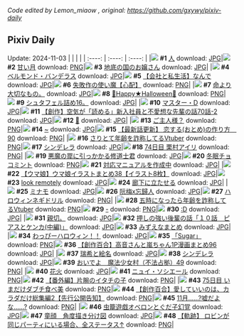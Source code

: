 *Code edited by Lemon_miaow , original: https://github.com/gxywy/pixiv-daily*
## Pixiv Daily 
Update: 2024-11-03
|      |      |      |
| :----: | :----: | :----: |
|![](https://pximg.lemonmiaow.xyz/c/240x480/img-master/img/2024/11/01/00/03/06/123872674_p0_master1200.jpg) **#1** [人](https://www.pixiv.net/artworks/123872674) download: [JPG](https://pximg.lemonmiaow.xyz/img-original/img/2024/11/01/00/03/06/123872674_p0.jpg)|![](https://pximg.lemonmiaow.xyz/c/240x480/img-master/img/2024/11/01/00/00/53/123872359_p0_master1200.jpg) **#2** [甘い月](https://www.pixiv.net/artworks/123872359) download: [PNG](https://pximg.lemonmiaow.xyz/img-original/img/2024/11/01/00/00/53/123872359_p0.png)|![](https://pximg.lemonmiaow.xyz/c/240x480/img-master/img/2024/11/01/07/30/04/123882201_p0_master1200.jpg) **#3** [地底の国のお嬢さん](https://www.pixiv.net/artworks/123882201) download: [JPG](https://pximg.lemonmiaow.xyz/img-original/img/2024/11/01/07/30/04/123882201_p0.jpg)|
|![](https://pximg.lemonmiaow.xyz/c/240x480/img-master/img/2024/11/01/00/00/50/123872348_p0_master1200.jpg) **#4** [ベルモンド・バンデラス](https://www.pixiv.net/artworks/123872348) download: [JPG](https://pximg.lemonmiaow.xyz/img-original/img/2024/11/01/00/00/50/123872348_p0.jpg)|![](https://pximg.lemonmiaow.xyz/c/240x480/img-master/img/2024/11/01/12/00/12/123886537_p0_master1200.jpg) **#5** [【会社と私生活】なんで](https://www.pixiv.net/artworks/123886537) download: [JPG](https://pximg.lemonmiaow.xyz/img-original/img/2024/11/01/12/00/12/123886537_p0.jpg)|![](https://pximg.lemonmiaow.xyz/c/240x480/img-master/img/2024/11/02/10/50/19/123916648_p0_master1200.jpg) **#6** [失敗作の使い魔【心配】](https://www.pixiv.net/artworks/123916648) download: [PNG](https://pximg.lemonmiaow.xyz/img-original/img/2024/11/02/10/50/19/123916648_p0.png)|
|![](https://pximg.lemonmiaow.xyz/c/240x480/img-master/img/2024/11/01/17/56/45/123893154_p0_master1200.jpg) **#7** [命より大切なもの。](https://www.pixiv.net/artworks/123893154) download: [JPG](https://pximg.lemonmiaow.xyz/img-original/img/2024/11/01/17/56/45/123893154_p0.jpg)|![](https://pximg.lemonmiaow.xyz/c/240x480/img-master/img/2024/11/01/00/00/33/123872280_p0_master1200.jpg) **#8** [🎃Happy★Halloween🎃](https://www.pixiv.net/artworks/123872280) download: [PNG](https://pximg.lemonmiaow.xyz/img-original/img/2024/11/01/00/00/33/123872280_p0.png)|![](https://pximg.lemonmiaow.xyz/c/240x480/img-master/img/2024/11/01/19/18/23/123895645_p0_master1200.jpg) **#9** [シュタフェル詰め16。](https://www.pixiv.net/artworks/123895645) download: [JPG](https://pximg.lemonmiaow.xyz/img-original/img/2024/11/01/19/18/23/123895645_p0.jpg)|
|![](https://pximg.lemonmiaow.xyz/c/240x480/img-master/img/2024/11/02/00/00/24/123905596_p0_master1200.jpg) **#10** [マスター・D](https://www.pixiv.net/artworks/123905596) download: [JPG](https://pximg.lemonmiaow.xyz/img-original/img/2024/11/02/00/00/24/123905596_p0.jpg)|![](https://pximg.lemonmiaow.xyz/c/240x480/img-master/img/2024/11/01/18/01/03/123893412_p0_master1200.jpg) **#11** [【創作】空気が「読める」新入社員と不愛想な先輩の話70話-2](https://www.pixiv.net/artworks/123893412) download: [JPG](https://pximg.lemonmiaow.xyz/img-original/img/2024/11/01/18/01/03/123893412_p0.jpg)|![](https://pximg.lemonmiaow.xyz/c/240x480/img-master/img/2024/11/02/13/47/39/123920135_p0_master1200.jpg) **#12** [🎃](https://www.pixiv.net/artworks/123920135) download: [JPG](https://pximg.lemonmiaow.xyz/img-original/img/2024/11/02/13/47/39/123920135_p0.jpg)|
|![](https://pximg.lemonmiaow.xyz/c/240x480/img-master/img/2024/11/01/00/02/14/123872573_p0_master1200.jpg) **#13** [ご主人様？](https://www.pixiv.net/artworks/123872573) download: [PNG](https://pximg.lemonmiaow.xyz/img-original/img/2024/11/01/00/02/14/123872573_p0.png)|![](https://pximg.lemonmiaow.xyz/c/240x480/img-master/img/2024/11/01/00/00/20/123872215_p0_master1200.jpg) **#14** [~](https://www.pixiv.net/artworks/123872215) download: [JPG](https://pximg.lemonmiaow.xyz/img-original/img/2024/11/01/00/00/20/123872215_p0.jpg)|![](https://pximg.lemonmiaow.xyz/c/240x480/img-master/img/2024/11/01/12/50/42/123887536_p0_master1200.jpg) **#15** [【最新話更新】 恋する(おとめ)の作り方　90](https://www.pixiv.net/artworks/123887536) download: [PNG](https://pximg.lemonmiaow.xyz/img-original/img/2024/11/01/12/50/42/123887536_p0.png)|
|![](https://pximg.lemonmiaow.xyz/c/240x480/img-master/img/2024/11/01/20/15/56/123897446_p0_master1200.jpg) **#16** [さりとて年齢を詐称してるVtuber](https://www.pixiv.net/artworks/123897446) download: [PNG](https://pximg.lemonmiaow.xyz/img-original/img/2024/11/01/20/15/56/123897446_p0.png)|![](https://pximg.lemonmiaow.xyz/c/240x480/img-master/img/2024/11/01/07/30/02/123882193_p0_master1200.jpg) **#17** [シンデレラ](https://www.pixiv.net/artworks/123882193) download: [JPG](https://pximg.lemonmiaow.xyz/img-original/img/2024/11/01/07/30/02/123882193_p0.jpg)|![](https://pximg.lemonmiaow.xyz/c/240x480/img-master/img/2024/11/01/00/04/44/123872835_p0_master1200.jpg) **#18** [74日目 栗村アイリ](https://www.pixiv.net/artworks/123872835) download: [PNG](https://pximg.lemonmiaow.xyz/img-original/img/2024/11/01/00/04/44/123872835_p0.png)|
|![](https://pximg.lemonmiaow.xyz/c/240x480/img-master/img/2024/11/02/19/02/21/123927945_p0_master1200.jpg) **#19** [悪魔の罠に引っかかる修道士君](https://www.pixiv.net/artworks/123927945) download: [JPG](https://pximg.lemonmiaow.xyz/img-original/img/2024/11/02/19/02/21/123927945_p0.jpg)|![](https://pximg.lemonmiaow.xyz/c/240x480/img-master/img/2024/11/01/20/30/01/123897840_p0_master1200.jpg) **#20** [冬眠チョコミント](https://www.pixiv.net/artworks/123897840) download: [PNG](https://pximg.lemonmiaow.xyz/img-original/img/2024/11/01/20/30/01/123897840_p0.png)|![](https://pximg.lemonmiaow.xyz/c/240x480/img-master/img/2024/11/01/07/03/55/123881767_p0_master1200.jpg) **#21** [対応マニュアルを作成中](https://www.pixiv.net/artworks/123881767) download: [JPG](https://pximg.lemonmiaow.xyz/img-original/img/2024/11/01/07/03/55/123881767_p0.jpg)|
|![](https://pximg.lemonmiaow.xyz/c/240x480/img-master/img/2024/11/01/00/03/11/123872687_p0_master1200.jpg) **#22** [【ウマ娘】ウマ娘イラストまとめ38【イラスト8枚】](https://www.pixiv.net/artworks/123872687) download: [JPG](https://pximg.lemonmiaow.xyz/img-original/img/2024/11/01/00/03/11/123872687_p0.jpg)|![](https://pximg.lemonmiaow.xyz/c/240x480/img-master/img/2024/11/01/00/00/12/123872166_p0_master1200.jpg) **#23** [look remotely](https://www.pixiv.net/artworks/123872166) download: [JPG](https://pximg.lemonmiaow.xyz/img-original/img/2024/11/01/00/00/12/123872166_p0.jpg)|![](https://pximg.lemonmiaow.xyz/c/240x480/img-master/img/2024/11/01/00/30/04/123874245_p0_master1200.jpg) **#24** [廊下に立たせる](https://www.pixiv.net/artworks/123874245) download: [JPG](https://pximg.lemonmiaow.xyz/img-original/img/2024/11/01/00/30/04/123874245_p0.jpg)|
|![](https://pximg.lemonmiaow.xyz/c/240x480/img-master/img/2024/11/02/00/00/26/123905613_p0_master1200.jpg) **#25** [ミナモ](https://www.pixiv.net/artworks/123905613) download: [JPG](https://pximg.lemonmiaow.xyz/img-original/img/2024/11/02/00/00/26/123905613_p0.jpg)|![](https://pximg.lemonmiaow.xyz/c/240x480/img-master/img/2024/11/01/18/08/50/123893681_p0_master1200.jpg) **#26** [阮梅x忘歸人](https://www.pixiv.net/artworks/123893681) download: [JPG](https://pximg.lemonmiaow.xyz/img-original/img/2024/11/01/18/08/50/123893681_p0.jpg)|![](https://pximg.lemonmiaow.xyz/c/240x480/img-master/img/2024/11/01/00/06/53/123873013_p0_master1200.jpg) **#27** [ハロウィンネギドリル](https://www.pixiv.net/artworks/123873013) download: [PNG](https://pximg.lemonmiaow.xyz/img-original/img/2024/11/01/00/06/53/123873013_p0.png)|
|![](https://pximg.lemonmiaow.xyz/c/240x480/img-master/img/2024/11/02/20/10/48/123930023_p0_master1200.jpg) **#28** [五時になったら年齢を詐称してるVtuber](https://www.pixiv.net/artworks/123930023) download: [PNG](https://pximg.lemonmiaow.xyz/img-original/img/2024/11/02/20/10/48/123930023_p0.png)|![](https://pximg.lemonmiaow.xyz/c/240x480/img-master/img/2024/11/02/00/13/56/123906439_p0_master1200.jpg) **#29** [-](https://www.pixiv.net/artworks/123906439) download: [PNG](https://pximg.lemonmiaow.xyz/img-original/img/2024/11/02/00/13/56/123906439_p0.png)|![](https://pximg.lemonmiaow.xyz/c/240x480/img-master/img/2024/11/01/13/08/14/123887830_p0_master1200.jpg) **#30** [:D](https://www.pixiv.net/artworks/123887830) download: [JPG](https://pximg.lemonmiaow.xyz/img-original/img/2024/11/01/13/08/14/123887830_p0.jpg)|
|![](https://pximg.lemonmiaow.xyz/c/240x480/img-master/img/2024/11/01/00/59/06/123875420_p0_master1200.jpg) **#31** [親切。](https://www.pixiv.net/artworks/123875420) download: [JPG](https://pximg.lemonmiaow.xyz/img-original/img/2024/11/01/00/59/06/123875420_p0.jpg)|![](https://pximg.lemonmiaow.xyz/c/240x480/img-master/img/2024/11/02/00/04/07/123906016_p0_master1200.jpg) **#32** [押しの強い後輩の話「１０話　ピアスとケンカ(中編)」](https://www.pixiv.net/artworks/123906016) download: [JPG](https://pximg.lemonmiaow.xyz/img-original/img/2024/11/02/00/04/07/123906016_p0.jpg)|![](https://pximg.lemonmiaow.xyz/c/240x480/img-master/img/2024/11/02/11/05/36/123916912_p0_master1200.jpg) **#33** [みずえなまとめ](https://www.pixiv.net/artworks/123916912) download: [JPG](https://pximg.lemonmiaow.xyz/img-original/img/2024/11/02/11/05/36/123916912_p0.jpg)|
|![](https://pximg.lemonmiaow.xyz/c/240x480/img-master/img/2024/11/01/00/00/50/123872351_p0_master1200.jpg) **#34** [わっぴーハロウィン！！](https://www.pixiv.net/artworks/123872351) download: [JPG](https://pximg.lemonmiaow.xyz/img-original/img/2024/11/01/00/00/50/123872351_p0.jpg)|![](https://pximg.lemonmiaow.xyz/c/240x480/img-master/img/2024/11/01/23/53/45/123905204_p0_master1200.jpg) **#35** [「Sugar」](https://www.pixiv.net/artworks/123905204) download: [PNG](https://pximg.lemonmiaow.xyz/img-original/img/2024/11/01/23/53/45/123905204_p0.png)|![](https://pximg.lemonmiaow.xyz/c/240x480/img-master/img/2024/11/02/00/01/32/123905807_p0_master1200.jpg) **#36** [【創作百合】高音さんと嵐ちゃん1P漫画まとめ96](https://www.pixiv.net/artworks/123905807) download: [JPG](https://pximg.lemonmiaow.xyz/img-original/img/2024/11/02/00/01/32/123905807_p0.jpg)|
|![](https://pximg.lemonmiaow.xyz/c/240x480/img-master/img/2024/11/02/11/08/34/123916979_p0_master1200.jpg) **#37** [瑞希と絵名](https://www.pixiv.net/artworks/123916979) download: [JPG](https://pximg.lemonmiaow.xyz/img-original/img/2024/11/02/11/08/34/123916979_p0.jpg)|![](https://pximg.lemonmiaow.xyz/c/240x480/img-master/img/2024/11/01/00/00/56/123872366_p0_master1200.jpg) **#38** [シンデレラ](https://www.pixiv.net/artworks/123872366) download: [JPG](https://pximg.lemonmiaow.xyz/img-original/img/2024/11/01/00/00/56/123872366_p0.jpg)|![](https://pximg.lemonmiaow.xyz/c/240x480/img-master/img/2024/11/02/08/18/28/123914202_p0_master1200.jpg) **#39** [おいでよ　魔法少女村（不法占拠）49](https://www.pixiv.net/artworks/123914202) download: [PNG](https://pximg.lemonmiaow.xyz/img-original/img/2024/11/02/08/18/28/123914202_p0.png)|
|![](https://pximg.lemonmiaow.xyz/c/240x480/img-master/img/2024/11/01/00/13/58/123873428_p0_master1200.jpg) **#40** [花火](https://www.pixiv.net/artworks/123873428) download: [JPG](https://pximg.lemonmiaow.xyz/img-original/img/2024/11/01/00/13/58/123873428_p0.jpg)|![](https://pximg.lemonmiaow.xyz/c/240x480/img-master/img/2024/11/01/00/00/21/123872217_p0_master1200.jpg) **#41** [ニュイ・ソシエール](https://www.pixiv.net/artworks/123872217) download: [PNG](https://pximg.lemonmiaow.xyz/img-original/img/2024/11/01/00/00/21/123872217_p0.png)|![](https://pximg.lemonmiaow.xyz/c/240x480/img-master/img/2024/11/02/00/03/38/123905987_p0_master1200.jpg) **#42** [【番外編】片腕のイタチの子](https://www.pixiv.net/artworks/123905987) download: [PNG](https://pximg.lemonmiaow.xyz/img-original/img/2024/11/02/00/03/38/123905987_p0.png)|
|![](https://pximg.lemonmiaow.xyz/c/240x480/img-master/img/2024/11/02/00/00/12/123905512_p0_master1200.jpg) **#43** [75日目 いまだけダブチ食べ美](https://www.pixiv.net/artworks/123905512) download: [PNG](https://pximg.lemonmiaow.xyz/img-original/img/2024/11/02/00/00/12/123905512_p0.png)|![](https://pximg.lemonmiaow.xyz/c/240x480/img-master/img/2024/11/02/20/00/37/123929707_p0_master1200.jpg) **#44** [【創作百合】愛していいのは、カラダだけ総集編2【先行公開告知】](https://www.pixiv.net/artworks/123929707) download: [PNG](https://pximg.lemonmiaow.xyz/img-original/img/2024/11/02/20/00/37/123929707_p0.png)|![](https://pximg.lemonmiaow.xyz/c/240x480/img-master/img/2024/11/01/12/07/13/123886728_p0_master1200.jpg) **#45** [11月……?嘘だよな……?](https://www.pixiv.net/artworks/123886728) download: [PNG](https://pximg.lemonmiaow.xyz/img-original/img/2024/11/01/12/07/13/123886728_p0.png)|
|![](https://pximg.lemonmiaow.xyz/c/240x480/img-master/img/2024/11/01/17/53/01/123893064_p0_master1200.jpg) **#46** [虫籠遊戯オベロンとぐだ子幻覚](https://www.pixiv.net/artworks/123893064) download: [JPG](https://pximg.lemonmiaow.xyz/img-original/img/2024/11/01/17/53/01/123893064_p0.jpg)|![](https://pximg.lemonmiaow.xyz/c/240x480/img-master/img/2024/11/01/18/24/45/123894080_p0_master1200.jpg) **#47** [童顔　角度描き分け図](https://www.pixiv.net/artworks/123894080) download: [JPG](https://pximg.lemonmiaow.xyz/img-original/img/2024/11/01/18/24/45/123894080_p0.jpg)|![](https://pximg.lemonmiaow.xyz/c/240x480/img-master/img/2024/11/02/19/42/41/123929100_p0_master1200.jpg) **#48** [【軌跡】 ロビンが同じパーティにいる場合、全ステータス↑](https://www.pixiv.net/artworks/123929100) download: [PNG](https://pximg.lemonmiaow.xyz/img-original/img/2024/11/02/19/42/41/123929100_p0.png)|
